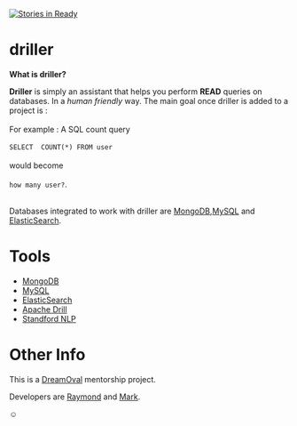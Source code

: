 [![Stories in Ready](https://badge.waffle.io/malike/driller.png?label=ready&title=Ready)](https://waffle.io/malike/driller)
# driller

**What is driller?**

**Driller** is simply an assistant that helps you perform **READ** queries on databases. In a *human friendly* way. 
The main goal once driller is added to a project is :
<br/>
<br/>
For example : A SQL count query <br/><br/>
`SELECT  COUNT(*) FROM user ` <br/><br/>
would become <br/><br/>
`how many user?`. <br/><br/>

Databases integrated to work with driller are [MongoDB](https://www.mongodb.org/),[MySQL](https://www.mysql.com/) and [ElasticSearch](https://www.elastic.co/products/elasticsearch).



# Tools

* [MongoDB](https://www.mongodb.org/)
* [MySQL](https://www.mysql.com/)
* [ElasticSearch](https://www.elastic.co/products/elasticsearch)
* [Apache Drill](https://drill.apache.org/)
* [Standford NLP](http://nlp.stanford.edu/)


# Other Info

This is a [DreamOval](http://dreaoval.com) mentorship project. 

Developers are [Raymond](https://github.com/raymondklutse) and [Mark](https://github.com/Ransford07).



:relaxed: